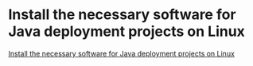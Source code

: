 # Install the necessary software for Java deployment projects on Linux
[Install the necessary software for Java deployment projects on Linux](https://aiwithcloud.com/2022/09/19/install_the_necessary_software_for_java_deployment_projects_on_linux/)